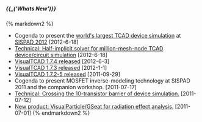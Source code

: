 <h5>{{_('Whats New')}}</h5>

{% markdown2 %}
 * Cogenda to present the [world's largest TCAD device simulation](/article/Half-Implicit-Solver#LargestTCAD) 
   at [SISPAD 2012](http://www.ece.umd.edu/sispad2012/)  [2012-6-18]
 * [Technical: Half-implicit solver for million-mesh-node TCAD device/circuit simulation](/article/Half-Implicit-Solver) [2012-6-18]
 * [VisualTCAD 1.7.4 released](/article/downloads) [2012-6-3]
 * [VisualTCAD 1.7.3 released](/article/downloads) [2012-1-1]
 * [VisualTCAD 1.7.2-5 released](/article/downloads) [2011-09-29]
 * Cogenda to present MOSFET inverse-modeling technology at SISPAD 2011 and the companion workshop. [2011-07-17]
 * [Technical: Crossing the 10-transistor barrier of device simulation.](/article/TenTransistor) [2011-07-12]
 * [New product: VisualParticle/GSeat for radiation effect analysis.](/article/VisualParticle) [2011-07-01]
{% endmarkdown2 %}
